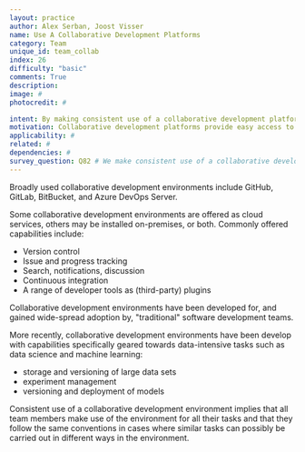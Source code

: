 ```yaml
---
layout: practice
author: Alex Serban, Joost Visser
name: Use A Collaborative Development Platforms
category: Team
unique_id: team_collab
index: 26
difficulty: "basic"
comments: True
description:
image: #
photocredit: #

intent: By making consistent use of a collaborative development platform teams can work together more effectively. #
motivation: Collaborative development platforms provide easy access to data, code, information, and tools. They also help teams to keep each other informed, reach and record decisions, and work together asynchronously or remotely. #
applicability: #
related: #
dependencies: #
survey_question: Q82 # We make consistent use of a collaborative development platform.
---
```


Broadly used collaborative development environments include GitHub, GitLab, BitBucket, and Azure DevOps Server.

Some collaborative development environments are offered as cloud services, others may be installed on-premises, or both. Commonly offered capabilities include:
- Version control
- Issue and progress tracking
- Search, notifications, discussion
- Continuous integration
- A range of developer tools as (third-party) plugins

Collaborative development environments have been developed for, and gained wide-spread adoption by, "traditional" software development teams.

More recently, collaborative development environments have been develop with capabilities specifically geared towards data-intensive tasks such as data science and machine learning:
- storage and versioning of large data sets
- experiment management
- versioning and deployment of models

Consistent use of a collaborative development environment implies that all team members make use of the environment for all their tasks and that they follow the same conventions in cases where similar tasks can possibly be carried out in different ways in the environment.